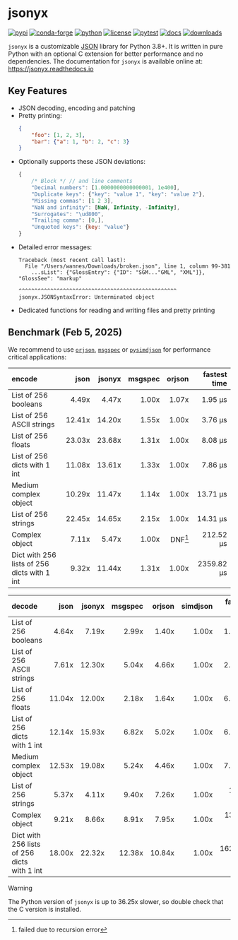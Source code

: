 # jsonyx

[![pypi](https://img.shields.io/pypi/v/jsonyx.svg)](http://pypi.org/project/jsonyx)
[![conda-forge](https://img.shields.io/conda/vn/conda-forge/jsonyx.svg)](https://anaconda.org/conda-forge/jsonyx)
[![python](https://img.shields.io/pypi/pyversions/jsonyx.svg)](http://pypi.org/project/jsonyx)
[![license](https://img.shields.io/pypi/l/jsonyx.svg)](http://pypi.org/project/jsonyx)
[![pytest](https://github.com/nineteendo/jsonyx/actions/workflows/pytest.yml/badge.svg?branch=main)](https://github.com/nineteendo/jsonyx/actions/workflows/pytest.yml)
[![docs](https://readthedocs.org/projects/jsonyx/badge/?version=stable)](https://jsonyx.readthedocs.io/en/stable/?badge=stable)
[![downloads](https://img.shields.io/pypi/dm/jsonyx.svg)](http://pypi.org/project/jsonyx)

`jsonyx` is a customizable [JSON](http://json.org) library for Python 3.8+. It
is written in pure Python with an optional C extension for better performance
and no dependencies. The documentation for `jsonyx` is available online at:
https://jsonyx.readthedocs.io

## Key Features

- JSON decoding, encoding and patching
- Pretty printing:
    ```json
    {
        "foo": [1, 2, 3],
        "bar": {"a": 1, "b": 2, "c": 3}
    }
    ```
- Optionally supports these JSON deviations:
    ```javascript
    {
        /* Block */ // and line comments
        "Decimal numbers": [1.0000000000000001, 1e400],
        "Duplicate keys": {"key": "value 1", "key": "value 2"},
        "Missing commas": [1 2 3],
        "NaN and infinity": [NaN, Infinity, -Infinity],
        "Surrogates": "\ud800",
        "Trailing comma": [0,],
        "Unquoted keys": {key: "value"}
    }
    ```
- Detailed error messages:
    ```none
    Traceback (most recent call last):
      File "/Users/wannes/Downloads/broken.json", line 1, column 99-381
        ...sList": {"GlossEntry": {"ID": "SGM..."GML", "XML"]}, "GlossSee": "markup"
                                  ^^^^^^^^^^^^^^^^^^^^^^^^^^^^^^^^^^^^^^^^^^^^^^^^^^
    jsonyx.JSONSyntaxError: Unterminated object
    ```
- Dedicated functions for reading and writing files and pretty printing

## Benchmark (Feb 5, 2025)

We recommend to use [`orjson`](https://pypi.org/project/orjson),
[`msgspec`](https://pypi.org/project/msgspec) or
[`pysimdjson`](https://pypi.org/project/pysimdjson) for performance critical
applications:

| encode                                      |   json | jsonyx | msgspec |  orjson | fastest time |
|:--------------------------------------------|-------:|-------:|--------:|--------:|-------------:|
| List of 256 booleans                        |  4.49x |  4.47x |   1.00x |   1.07x |      1.95 μs |
| List of 256 ASCII strings                   | 12.41x | 14.20x |   1.55x |   1.00x |      3.76 μs |
| List of 256 floats                          | 23.03x | 23.68x |   1.31x |   1.00x |      8.08 μs |
| List of 256 dicts with 1 int                | 11.08x | 13.61x |   1.33x |   1.00x |      7.86 μs |
| Medium complex object                       | 10.29x | 11.47x |   1.14x |   1.00x |     13.71 μs |
| List of 256 strings                         | 22.45x | 14.65x |   2.15x |   1.00x |     14.31 μs |
| Complex object                              |  7.11x |  5.47x |   1.00x | DNF[^1] |    212.52 μs |
| Dict with 256 lists of 256 dicts with 1 int |  9.32x | 11.44x |   1.31x |   1.00x |   2359.82 μs |

| decode                                      |   json | jsonyx | msgspec | orjson | simdjson | fastest time |
|:--------------------------------------------|-------:|-------:|--------:|-------:|---------:|-------------:|
| List of 256 booleans                        |  4.64x |  7.19x |   2.99x |  1.40x |    1.00x |      1.42 μs |
| List of 256 ASCII strings                   |  7.61x | 12.30x |   5.04x |  4.66x |    1.00x |      2.87 μs |
| List of 256 floats                          | 11.04x | 12.00x |   2.18x |  1.64x |    1.00x |      6.23 μs |
| List of 256 dicts with 1 int                | 12.14x | 15.93x |   6.82x |  5.02x |    1.00x |      6.22 μs |
| Medium complex object                       | 12.53x | 19.08x |   5.24x |  4.46x |    1.00x |      7.72 μs |
| List of 256 strings                         |  5.37x |  4.11x |   9.40x |  7.26x |    1.00x |     17.52 μs |
| Complex object                              |  9.21x |  8.66x |   8.91x |  7.95x |    1.00x |    130.93 μs |
| Dict with 256 lists of 256 dicts with 1 int | 18.00x | 22.32x |  12.38x | 10.84x |    1.00x |   1622.21 μs |

> [!WARNING]
> The Python version of `jsonyx` is up to 36.25x slower, so double check that
> the C version is installed.

[^1]: failed due to recursion error